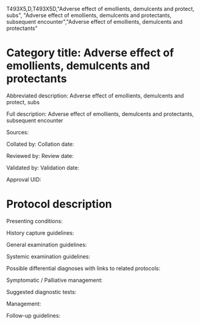 T493X5,D,T493X5D,"Adverse effect of emollients, demulcents and protect, subs", "Adverse effect of emollients, demulcents and protectants, subsequent encounter","Adverse effect of emollients, demulcents and protectants"
# Category title: Adverse effect of emollients, demulcents and protectants

Abbreviated description: Adverse effect of emollients, demulcents and protect, subs

Full description: Adverse effect of emollients, demulcents and protectants, subsequent encounter

Sources:

Collated by:
Collation date:

Reviewed by:
Review date:

Validated by:
Validation date:

Approval UID:

# Protocol description

Presenting conditions:

History capture guidelines:

General examination guidelines:

Systemic examination guidelines:

Possible differential diagnoses with links to related protocols:

Symptomatic / Palliative management:

Suggested diagnostic tests:

Management:

Follow-up guidelines:
